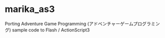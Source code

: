 # marika_as3
Porting Adventure Game Programming (アドベンチャーゲームプログラミング) sample code to Flash / ActionScript3

